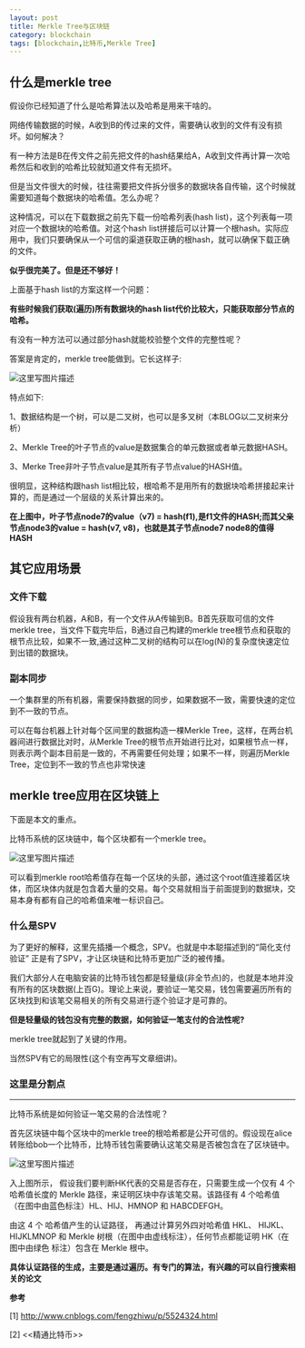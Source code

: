 ```yaml
---
layout: post
title: Merkle Tree与区块链
category: blockchain
tags: [blockchain,比特币,Merkle Tree]
---
```



## 什么是merkle tree

假设你已经知道了什么是哈希算法以及哈希是用来干啥的。

网络传输数据的时候，A收到B的传过来的文件，需要确认收到的文件有没有损坏。如何解决？

有一种方法是B在传文件之前先把文件的hash结果给A，A收到文件再计算一次哈希然后和收到的哈希比较就知道文件有无损坏。

但是当文件很大的时候，往往需要把文件拆分很多的数据块各自传输，这个时候就需要知道每个数据块的哈希值。怎么办呢？

这种情况，可以在下载数据之前先下载一份哈希列表(hash list)，这个列表每一项对应一个数据块的哈希值。对这个hash list拼接后可以计算一个根hash。实际应用中，我们只要确保从一个可信的渠道获取正确的根hash，就可以确保下载正确的文件。


**似乎很完美了。但是还不够好！**


上面基于hash list的方案这样一个问题：

**有些时候我们获取(遍历)所有数据块的hash list代价比较大，只能获取部分节点的哈希。**


有没有一种方法可以通过部分hash就能校验整个文件的完整性呢？


答案是肯定的，merkle tree能做到。它长这样子:

![这里写图片描述](http://static.open-open.com/lib/uploadImg/20140403/20140403101532_513.jpg)


特点如下:

1、数据结构是一个树，可以是二叉树，也可以是多叉树（本BLOG以二叉树来分析）

2、Merkle Tree的叶子节点的value是数据集合的单元数据或者单元数据HASH。

3、Merke Tree非叶子节点value是其所有子节点value的HASH值。

很明显，这种结构跟hash list相比较，根哈希不是用所有的数据块哈希拼接起来计算的，而是通过一个层级的关系计算出来的。

**在上图中，叶子节点node7的value（v7) = hash(f1),是f1文件的HASH;而其父亲节点node3的value = hash(v7, v8)，也就是其子节点node7 node8的值得HASH**

## 其它应用场景

### 文件下载

假设我有两台机器，A和B，有一个文件从A传输到B。B首先获取可信的文件merkle tree，当文件下载完毕后，B通过自己构建的merkle tree根节点和获取的根节点比较，如果不一致,通过这种二叉树的结构可以在log(N)的复杂度快速定位到出错的数据块。


### 副本同步

一个集群里的所有机器，需要保持数据的同步，如果数据不一致，需要快速的定位到不一致的节点。

可以在每台机器上针对每个区间里的数据构造一棵Merkle Tree，这样，在两台机器间进行数据比对时，从Merkle Tree的根节点开始进行比对，如果根节点一样，则表示两个副本目前是一致的，不再需要任何处理；如果不一样，则遍历Merkle Tree，定位到不一致的节点也非常快速

## merkle tree应用在区块链上

下面是本文的重点。

比特币系统的区块链中，每个区块都有一个merkle tree。



![这里写图片描述](http://img.blog.csdn.net/20170122205337108?watermark/2/text/aHR0cDovL2Jsb2cuY3Nkbi5uZXQvd281NDEwNzU3NTQ=/font/5a6L5L2T/fontsize/400/fill/I0JBQkFCMA==/dissolve/70/gravity/SouthEast)



可以看到merkle root哈希值存在每一个区块的头部，通过这个root值连接着区块体，而区块体内就是包含着大量的交易。每个交易就相当于前面提到的数据块，交易本身有都有自己的哈希值来唯一标识自己。



### 什么是SPV

为了更好的解释，这里先插播一个概念，SPV。也就是中本聪描述到的“简化支付验证” 正是有了SPV，才让区块链和比特币更加广泛的被传播。

我们大部分人在电脑安装的比特币钱包都是轻量级(非全节点)的，也就是本地并没有所有的区块数据(上百G)。理论上来说，要验证一笔交易，钱包需要遍历所有的区块找到和该笔交易相关的所有交易进行逐个验证才是可靠的。

**但是轻量级的钱包没有完整的数据，如何验证一笔支付的合法性呢?**

merkle tree就起到了关键的作用。

当然SPV有它的局限性(这个有空再写文章细讲)。


### 这里是分割点

----------

比特币系统是如何验证一笔交易的合法性呢？

首先区块链中每个区块中的merkle tree的根哈希都是公开可信的。假设现在alice转账给bob一个比特币，比特币钱包需要确认这笔交易是否被包含在了区块链中。



![这里写图片描述](http://note.youdao.com/yws/public/resource/f3ec62377075710c7b1977cdd33eac94/xmlnote/046CA744D80D4720A500611F898E47B3/2287)


入上图所示，
假设我们要判断HK代表的交易是否存在，只需要生成一个仅有 4 个哈希值长度的 Merkle 路径，来证明区块中存该笔交易。该路径有 4 个哈希值（在图中由蓝色标注）HL、HIJ、HMNOP 和 HABCDEFGH。

由这 4 个
哈希值产生的认证路径， 再通过计算另外四对哈希值 HKL、 HIJKL、 HIJKLMNOP
和 Merkle 树根（在图中由虚线标注），任何节点都能证明 HK（在图中由绿色
标注）包含在 Merkle 根中。


**具体认证路径的生成，主要是通过遍历。有专门的算法，有兴趣的可以自行搜索相关的论文**



**参考**

[1] http://www.cnblogs.com/fengzhiwu/p/5524324.html

[2] <<精通比特币>>

